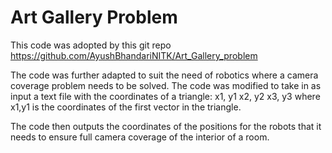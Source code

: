# Art Gallery Problem
This code was adopted by this git repo https://github.com/AyushBhandariNITK/Art_Gallery_problem

The code was further adapted to suit the need of robotics where a camera coverage problem needs to be solved.
The code was modified to take in as input a text file with the coordinates of a triangle: x1, y1  x2, y2 x3, y3 where x1,y1 is the coordinates of the first vector in the triangle.

The code then outputs the coordinates of the positions for the robots that it needs to ensure full camera coverage of the interior of a room.
 
 